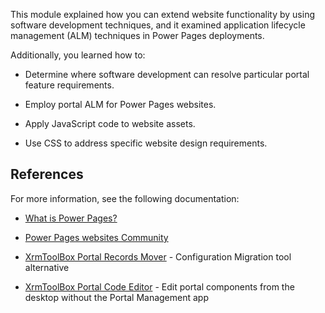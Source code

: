 This module explained how you can extend website functionality by using software development techniques, and it examined application lifecycle management (ALM) techniques in Power Pages deployments.

Additionally, you learned how to:

- Determine where software development can resolve particular portal feature requirements.

- Employ portal ALM for Power Pages websites.

- Apply JavaScript code to website assets.

- Use CSS to address specific website design requirements.

## References
For more information, see the following documentation:

- [What is Power Pages?](/power-pages/introduction/?azure-portal=true)

- [Power Pages websites Community](https://powerusers.microsoft.com/t5/Power-Apps-Portals/bd-p/PowerAppsPortals/?azure-portal=true)

- [XrmToolBox Portal Records Mover](https://www.xrmtoolbox.com/plugins/MscrmTools.PortalRecordsMover/?azure-portal=true) - Configuration Migration tool alternative

- [XrmToolBox Portal Code Editor](https://www.xrmtoolbox.com/plugins/MscrmTools.PortalCodeEditor/?azure-portal=true) - Edit portal components from the desktop without the Portal Management app
